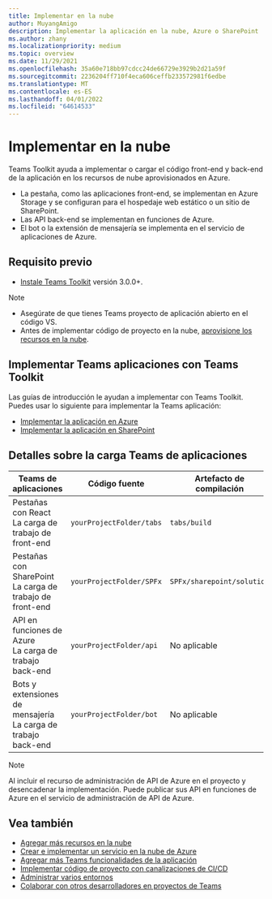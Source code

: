 ```yaml
---
title: Implementar en la nube
author: MuyangAmigo
description: Implementar la aplicación en la nube, Azure o SharePoint
ms.author: zhany
ms.localizationpriority: medium
ms.topic: overview
ms.date: 11/29/2021
ms.openlocfilehash: 35a60e718bb97cdcc24de66729e3929b2d21a59f
ms.sourcegitcommit: 2236204ff710f4eca606ceffb233572981f6edbe
ms.translationtype: MT
ms.contentlocale: es-ES
ms.lasthandoff: 04/01/2022
ms.locfileid: "64614533"
---
```

# <a name="deploy-to-the-cloud"></a>Implementar en la nube

Teams Toolkit ayuda a implementar o cargar el código front-end y back-end de la aplicación en los recursos de nube aprovisionados en Azure.

* La pestaña, como las aplicaciones front-end, se implementan en Azure Storage y se configuran para el hospedaje web estático o un sitio de SharePoint.
* Las API back-end se implementan en funciones de Azure.
* El bot o la extensión de mensajería se implementa en el servicio de aplicaciones de Azure.

## <a name="prerequisite"></a>Requisito previo

* [Instale Teams Toolkit](https://marketplace.visualstudio.com/items?itemName=TeamsDevApp.ms-teams-vscode-extension) versión 3.0.0+.

> [!NOTE]
>
> * Asegúrate de que tienes Teams proyecto de aplicación abierto en el código VS.
> * Antes de implementar código de proyecto en la nube, [aprovisione los recursos en la nube](provision.md).

## <a name="deploy-teams-apps-using-teams-toolkit"></a>Implementar Teams aplicaciones con Teams Toolkit

Las guías de introducción le ayudan a implementar con Teams Toolkit. Puedes usar lo siguiente para implementar la Teams aplicación:

* [Implementar la aplicación en Azure](/microsoftteams/platform/sbs-gs-javascript?tabs=vscode%2Cvsc%2Cviscode%2Cvcode&tutorial-step=8&branch)
* [Implementar la aplicación en SharePoint](/microsoftteams/platform/sbs-gs-spfx?tabs=vscode%2Cviscode&tutorial-step=4&branch)

## <a name="details-on-teams-app-workload"></a>Detalles sobre la carga Teams de aplicaciones

| Teams de aplicaciones | Código fuente | Artefacto de compilación| Recurso de destino |
|-------------|----------|---------------|---------------|
|Pestañas con React </br> La carga de trabajo de front-end| `yourProjectFolder/tabs`| `tabs/build` |Almacenamiento de Azure |
|Pestañas con SharePoint </br> La carga de trabajo de front-end | `yourProjectFolder/SPFx`| `SPFx/sharepoint/solution` |SharePoint catálogo de aplicaciones |
|API en funciones de Azure </br> La carga de trabajo back-end | `yourProjectFolder/api`| No aplicable |Funciones de Azure |
|Bots y extensiones de mensajería </br> La carga de trabajo back-end | `yourProjectFolder/bot` | No aplicable | Servicio de aplicaciones de Azure |

> [!NOTE]
> Al incluir el recurso de administración de API de Azure en el proyecto y desencadenar la implementación. Puede publicar sus API en funciones de Azure en el servicio de administración de API de Azure.

## <a name="see-also"></a>Vea también

* [Agregar más recursos en la nube](add-resource.md)
* [Crear e implementar un servicio en la nube de Azure](/azure/cloud-services/cloud-services-how-to-create-deploy-portal)
* [Agregar más Teams funcionalidades de la aplicación](add-capability.md)
* [Implementar código de proyecto con canalizaciones de CI/CD](use-CICD-template.md)
* [Administrar varios entornos](TeamsFx-multi-env.md)
* [Colaborar con otros desarrolladores en proyectos de Teams](TeamsFx-collaboration.md)
